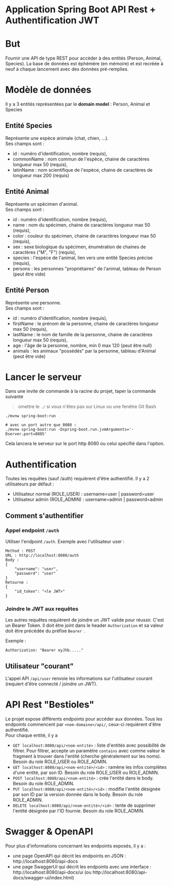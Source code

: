 # Application Spring Boot API Rest + Authentification JWT

# But

Fournir une API de type REST pour accéder à des entités (Person, Animal, Species). La base de données est éphémère
(en mémoire) et est recréée à neuf à chaque lancement avec des données pré-remplies.

# Modèle de données

Il y a 3 entités représentées par le __domain model__ : Person, Animal et Species

## Entité Species
Représente une espèce animale (chat, chien, ...).  
Ses champs sont :
- id : numéro d'identification, nombre (requis),
- commonName : nom commun de l'espèce, chaine de caractères longueur max 50 (requis),
- latinName : nom scientifique de l'espèce, chaine de caractères de longueur max 200 (requis)

## Entité Animal
Représente un spécimen d'animal.  
Ses champs sont :
- id : numéro d'identification, nombre (requis),
- name : nom du spécimen, chaine de caractères longueur max 50 (requis),
- color : couleur du spécimen, chaine de caractères longueur max 50 (requis),
- sex : sexe biologique du spécimen, énumération de chaines de caractères ("M", "F") (requis),
- species : l'espèce de l'animal, lien vers une entité Species précise (requis),
- persons : les personnes "propriétaires" de l'animal, tableau de Person (peut être vide)

## Entité Person
Représente une personne.  
Ses champs sont :
- id : numéro d'identification, nombre (requis),
- firstName : le prénom de la personne, chaine de caractères longueur max 50 (requis),
- lastName : le nom de famille de la personne, chaine de caractères longueur max 50 (requis),
- age : l'âge de la personne, nombre, min 0 max 120 (peut être null)
- animals : les animaux "possédés" par la personne, tableau d'Animal (peut être vide)

# Lancer le serveur

Dans une invite de commande à la racine du projet, taper la commande suivante 
> omettre le `./` si vous n'êtes pas sur Linux ou une fenêtre Git Bash
```shell
./mvnw spring-boot:run

# avec un port autre que 8080 :
./mvnw spring-boot:run -Dspring-boot.run.jvmArguments='-Dserver.port=8085'
```

Cela lancera le serveur sur le port http 8080 ou celui spécifié dans l'option.

# Authentification

Toutes les requêtes (sauf /auth) requièrent d'être authentifié. 
Il y a 2 utilisateurs par défaut :
- Utilisateur normal (ROLE_USER) : username=user | password=user
- Utilisateur admin (ROLE_ADMIN) : username=admin | password=admin

## Comment s'authentifier

### Appel endpoint `/auth`

Utiliser l'endpoint `/auth`. Exemple avec l'utilisateur user :
```
Method : POST
URL : http://localhost:8080/auth
Body : 
{
    "username": "user",
    "password": "user"
}
Retourne :
{
    "id_token": "<le JWT>"
}
```

### Joindre le JWT aux requêtes
Les autres requêtes requièrent de joindre un JWT valide pour réussir. C'est un Bearer Token. Il doit être joint dans le
header `Authorization` et sa valeur doit être précédée du préfixe `Bearer `.

Exemple :
```
Authorization: "Bearer eyJhb....."
```

## Utilisateur "courant"

L'appel API `/api/user` renvoie les informations sur l'utilisateur courant (requiert d'être connecté / joindre un JWT).

# API Rest "Bestioles"

Le projet expose différents endpoints pour accéder aux données. Tous les endpoints commencent par `<nom-domaine>/api/`,
ceux-ci requièrent d'être authentifié.  
Pour chaque entité, il y a 
- `GET localhost:8080/api/<nom-entité>` : liste d'entités avec possibilité de filtrer. Pour filtrer, accepte un paramètre
`contains` avec comme valeur le fragment à trouver dans l'entité (cherche généralement sur les noms). Besoin du role
ROLE_USER ou ROLE_ADMIN.
- `GET localhost:8080/api/<nom-entité>/<id>` : ramène les infos complètes d'une entité, par son ID. Besoin du role ROLE_USER
ou ROLE_ADMIN.
- `POST localhost:8080/api/<nom-entité>` : crée l'entité dans le body. Besoin du role ROLE_ADMIN.
- `PUT localhost:8080/api/<nom-entité>/<id>` : modifie l'entité désignée par son ID par la version donnée dans le body. Besoin
du role ROLE_ADMIN.
- `DELETE localhost:8080/api/<nom-entité>/<id>` : tente de supprimer l'entité désignée par l'ID fournie. Besoin du role
ROLE_ADMIN.

# Swagger & OpenAPI

Pour plus d'informations concernant les endpoints exposés, il y a :
- une page OpenAPI qui décrit les endpoints en JSON : http://localhost:8080/api-docs
- une page SwaggerUI qui décrit les endpoints avec une interface : http://localhost:8080/api-docs/ui (ou
http://localhost:8080/api-docs/swagger-ui/index.html)
